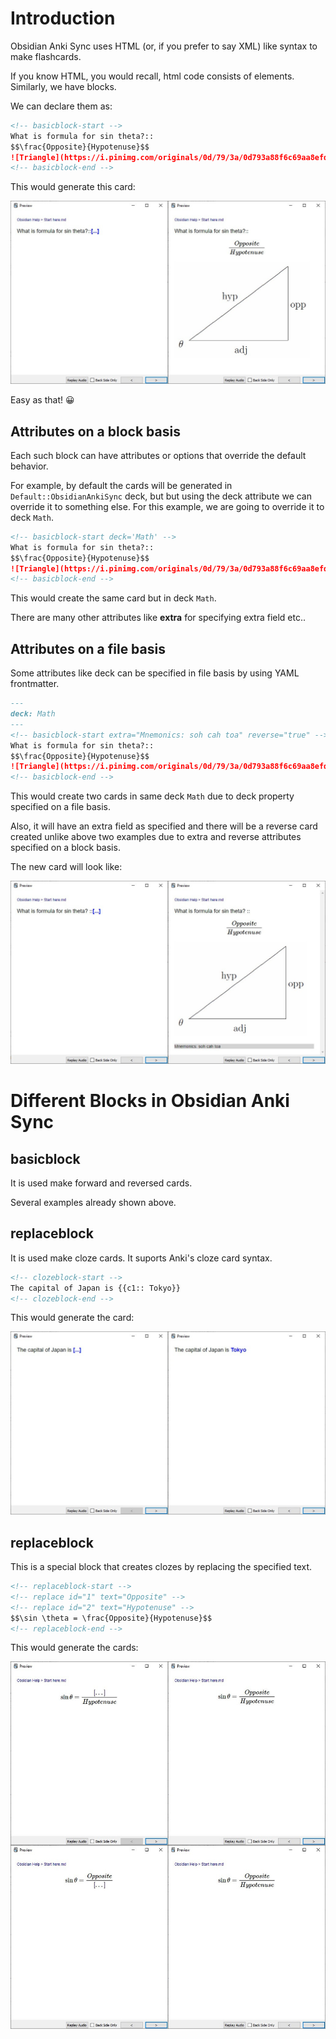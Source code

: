 # Introduction

Obsidian Anki Sync uses HTML (or, if you prefer to say XML) like syntax to make flashcards.

If you know HTML, you would recall, html code consists of elements. Similarly, we have blocks.

We can declare them as:

```markdown
<!-- basicblock-start -->
What is formula for sin theta?::
$$\frac{Opposite}{Hypotenuse}$$
![Triangle](https://i.pinimg.com/originals/0d/79/3a/0d793a88f6c69aa8efd54a1012722c12.gif)
<!-- basicblock-end -->
```

This would generate this card:

![Cards](./images/Tut1.jpg)

Easy as that! 😀

## Attributes on a block basis

Each such block can have attributes or options that override the default behavior.

For example, by default the cards will be generated in `Default::ObsidianAnkiSync` deck, but but using the deck attribute we can override it to something else. For this example, we are going to override it to deck `Math`.

```markdown
<!-- basicblock-start deck='Math' -->
What is formula for sin theta?::
$$\frac{Opposite}{Hypotenuse}$$
![Triangle](https://i.pinimg.com/originals/0d/79/3a/0d793a88f6c69aa8efd54a1012722c12.gif)
<!-- basicblock-end -->
```

This would create the same card but in deck `Math`.

There are many other attributes like **extra** for specifying extra field etc..

## Attributes on a file basis

Some attributes like deck can be specified in file basis by using YAML frontmatter.

```markdown
---
deck: Math
---
<!-- basicblock-start extra="Mnemonics: soh cah toa" reverse="true" -->
What is formula for sin theta?::
$$\frac{Opposite}{Hypotenuse}$$
![Triangle](https://i.pinimg.com/originals/0d/79/3a/0d793a88f6c69aa8efd54a1012722c12.gif)
<!-- basicblock-end -->
```

This would create two cards in same deck `Math` due to deck property specified on a file basis. 

Also, it will have an extra field as specified and there will be a reverse card created unlike above two examples due to extra and reverse attributes specified on a block basis.

The new card will look like:

![Cards](./images/Tut2.jpg)

# Different Blocks in Obsidian Anki Sync

## basicblock

It is used make forward and reversed cards.

Several examples already shown above.

## replaceblock

It is used make cloze cards. It suports Anki's cloze card syntax.

```markdown
<!-- clozeblock-start -->
The capital of Japan is {{c1:: Tokyo}}
<!-- clozeblock-end -->
```

This would generate the card:

![Cards](./images/Tut4.jpg)

## replaceblock

This is a special block that creates clozes by replacing the specified text.

```markdown
<!-- replaceblock-start -->
<!-- replace id="1" text="Opposite" -->
<!-- replace id="2" text="Hypotenuse" -->
$$\sin \theta = \frac{Opposite}{Hypotenuse}$$
<!-- replaceblock-end -->
```

This would generate the cards:

![Cards](./images/Tut3.jpg)
